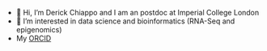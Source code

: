 - 👋 Hi, I’m Derick Chiappo and I am an postdoc at Imperial College London
- 👀 I’m interested in data science and bioinformatics (RNA-Seq and epigenomics)
- My [ORCID](http://orcid.org/0000-0002-1721-3286)


